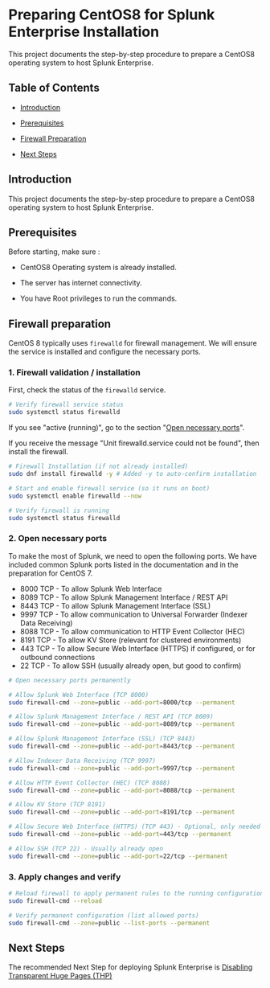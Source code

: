 # Preparing CentOS8 for Splunk Enterprise Installation

This project documents the step-by-step procedure to prepare a CentOS8 operating system to host Splunk Enterprise.

## Table of Contents

* [Introduction](#introduction)

* [Prerequisites](#prerequisites)

* [Firewall Preparation](#firewall-preparation)

* [Next Steps](#next-steps)

## Introduction

This project documents the step-by-step procedure to prepare a CentOS8 operating system to host Splunk Enterprise.

## Prerequisites

Before starting, make sure :

* CentOS8 Operating system is already installed.

* The server has internet connectivity.

* You have Root privileges to run the commands.

## Firewall preparation

CentOS 8 typically uses `firewalld` for firewall management. We will ensure the service is installed and configure the necessary ports.

### 1. Firewall validation / installation

First, check the status of the `firewalld` service.

```bash
# Verify firewall service status
sudo systemctl status firewalld
```

If you see "active (running)", go to the section "[Open necessary ports](#open-necessary-ports)".

If you receive the message "Unit firewalld.service could not be found", then install the firewall.

```bash
# Firewall Installation (if not already installed)
sudo dnf install firewalld -y # Added -y to auto-confirm installation

# Start and enable firewall service (so it runs on boot)
sudo systemctl enable firewalld --now

# Verify firewall is running
sudo systemctl status firewalld
```

### 2. Open necessary ports

To make the most of Splunk, we need to open the following ports. We have included common Splunk ports listed in the documentation and in the preparation for CentOS 7.

* 8000 TCP - To allow Splunk Web Interface
* 8089 TCP - To allow Splunk Management Interface / REST API
* 8443 TCP - To allow Splunk Management Interface (SSL)
* 9997 TCP - To allow communication to Universal Forwarder (Indexer Data Receiving)
* 8088 TCP - To allow communication to HTTP Event Collector (HEC)
* 8191 TCP - To allow KV Store (relevant for clustered environments)
* 443 TCP - To allow Secure Web Interface (HTTPS) if configured, or for outbound connections
* 22 TCP - To allow SSH (usually already open, but good to confirm)

```bash
# Open necessary ports permanently

# Allow Splunk Web Interface (TCP 8000)
sudo firewall-cmd --zone=public --add-port=8000/tcp --permanent

# Allow Splunk Management Interface / REST API (TCP 8089)
sudo firewall-cmd --zone=public --add-port=8089/tcp --permanent

# Allow Splunk Management Interface (SSL) (TCP 8443)
sudo firewall-cmd --zone=public --add-port=8443/tcp --permanent

# Allow Indexer Data Receiving (TCP 9997)
sudo firewall-cmd --zone=public --add-port=9997/tcp --permanent

# Allow HTTP Event Collector (HEC) (TCP 8088)
sudo firewall-cmd --zone=public --add-port=8088/tcp --permanent

# Allow KV Store (TCP 8191)
sudo firewall-cmd --zone=public --add-port=8191/tcp --permanent

# Allow Secure Web Interface (HTTPS) (TCP 443) - Optional, only needed if you configure Splunk for HTTPS on 443
sudo firewall-cmd --zone=public --add-port=443/tcp --permanent

# Allow SSH (TCP 22) - Usually already open
sudo firewall-cmd --zone=public --add-port=22/tcp --permanent
```

### 3. Apply changes and verify

```bash
# Reload firewall to apply permanent rules to the running configuration
sudo firewall-cmd --reload

# Verify permanent configuration (list allowed ports)
sudo firewall-cmd --zone=public --list-ports --permanent
```

## Next Steps

The recommended Next Step for deploying Splunk Enterprise is [Disabling Transparent Huge Pages (THP)](XXXXX)
